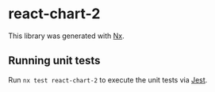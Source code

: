 # react-chart-2

This library was generated with [Nx](https://nx.dev).

## Running unit tests

Run `nx test react-chart-2` to execute the unit tests via [Jest](https://jestjs.io).
